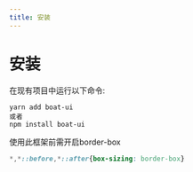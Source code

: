 ```yaml
---
title: 安装
---
```

# 安装
在现有项目中运行以下命令:
```text
yarn add boat-ui
或者
npm install boat-ui
```
使用此框架前需开启border-box
```css
*,*::before,*::after{box-sizing: border-box}
```
